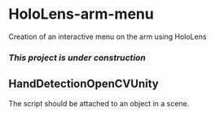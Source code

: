 # HoloLens-arm-menu
Creation of an interactive menu on the arm using HoloLens

### *This project is under construction*

## HandDetectionOpenCVUnity
The script should be attached to an object in a scene.
